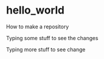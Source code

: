 # hello_world
How to make a repository

Typing some stuff to see the changes

Typing more stuff to see change
